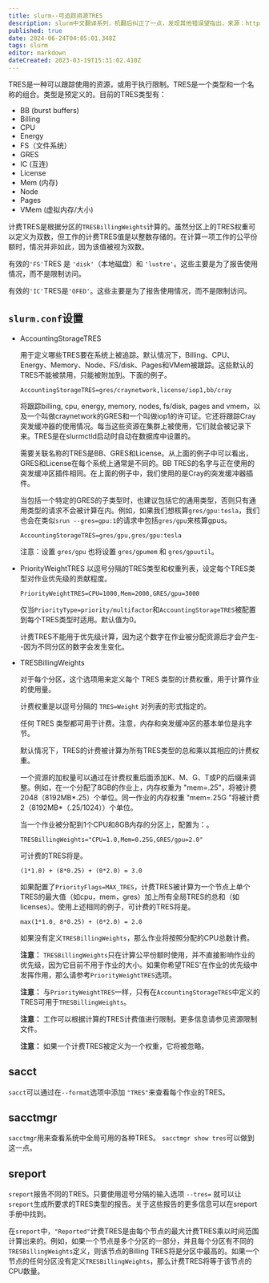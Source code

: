 ```yaml
---
title: slurm--可追踪资源TRES
description: slurm中文翻译系列，机翻后纠正了一点，发现其他错误望指出，来源：https://github.com/SchedMD/slurm/blob/master/doc/html/tres.shtml
published: true
date: 2024-06-24T04:05:01.348Z
tags: slurm
editor: markdown
dateCreated: 2023-03-19T15:31:02.410Z
---
```



TRES是一种可以跟踪使用的资源，或用于执行限制。TRES是一个类型和一个名称的组合。类型是预定义的。目前的TRES类型有：

- BB (burst buffers)
- Billing
- CPU
- Energy
- FS（文件系统）
- GRES
- IC (互连)
- License
- Mem (内存)
- Node
- Pages
- VMem (虚拟内存/大小)

计费TRES是根据分区的`TRESBillingWeights`计算的。虽然分区上的TRES权重可以定义为双数，但工作的计费TRES值是以整数存储的。在计算一项工作的公平份额时，情况并非如此，因为该值被视为双数。

有效的`'FS'`TRES 是 `'disk'`（本地磁盘）和 `'lustre'`。这些主要是为了报告使用情况，而不是限制访问。

有效的`'IC'`TRES是`'OFED'`。这些主要是为了报告使用情况，而不是限制访问。

## `slurm.conf`设置

- AccountingStorageTRES

  用于定义哪些TRES要在系统上被追踪。默认情况下，Billing、CPU、Energy、Memory、Node、FS/disk、Pages和VMem被跟踪。这些默认的TRES不能被禁用，只能被附加到。下面的例子。

  ```
  AccountingStorageTRES=gres/craynetwork,license/iop1,bb/cray
  ```

  将跟踪billing, cpu, energy, memory, nodes, fs/disk, pages and vmem，以及一个叫做craynetwork的GRES和一个叫做iop1的许可证。它还将跟踪Cray突发缓冲器的使用情况。每当这些资源在集群上被使用，它们就会被记录下来。TRES是在slurmctld启动时自动在数据库中设置的。
  

  需要关联名称的TRES是BB、GRES和License。从上面的例子中可以看出，GRES和License在每个系统上通常是不同的。BB TRES的名字与正在使用的突发缓冲区插件相同。在上面的例子中，我们使用的是Cray的突发缓冲器插件。


  当包括一个特定的GRES的子类型时，也建议包括它的通用类型，否则只有通用类型的请求不会被计算在内。例如，如果我们想核算`gres/gpu:tesla`，我们也会在类似`srun --gres=gpu:1`的请求中包括`gres/gpu`来核算gpus。

  ```
  AccountingStorageTRES=gres/gpu,gres/gpu:tesla
  ```
  
  注意：设置 `gres/gpu` 也将设置 `gres/gpumem` 和 `gres/gpuutil`。

- PriorityWeightTRES
  以逗号分隔的TRES类型和权重列表，设定每个TRES类型对作业优先级的贡献程度。

  ```
  PriorityWeightTRES=CPU=1000,Mem=2000,GRES/gpu=3000
  ```

  仅当`PriorityType=priority/multifactor`和`AccountingStorageTRES`被配置到每个TRES类型时适用。默认值为0。

  计费TRES不能用于优先级计算，因为这个数字在作业被分配资源后才会产生--因为不同分区的数字会发生变化。

- TRESBillingWeights

  对于每个分区，这个选项用来定义每个 TRES 类型的计费权重，用于计算作业的使用量。

  计费权重是以逗号分隔的 `TRES=Weight` 对列表的形式指定的。

  任何 TRES 类型都可用于计费。注意，内存和突发缓冲区的基本单位是兆字节。

  默认情况下，TRES的计费被计算为所有TRES类型的总和乘以其相应的计费权重。

  一个资源的加权量可以通过在计费权重后面添加K、M、G、T或P的后缀来调整。例如，在一个分配了8GB的作业上，内存权重为 "mem=.25"，将被计费2048（8192MB*.25）个单位。同一作业的内存权重 "mem=.25G "将被计费2（8192MB*（.25/1024））个单位。

  当一个作业被分配到1个CPU和8GB内存的分区上，配置为：。

  ```
  TRESBillingWeights="CPU=1.0,Mem=0.25G,GRES/gpu=2.0"
  ```

  可计费的TRES将是。

  ```
  (1*1.0) + (8*0.25) + (0*2.0) = 3.0
  ```

  如果配置了`PriorityFlags=MAX_TRES`，计费TRES被计算为一个节点上单个TRES的最大值（如cpu，mem，gres）加上所有全局TRES的总和（如licenses）。使用上述相同的例子，可计费的TRES将是。

  ```
  max(1*1.0, 8*0.25) + (0*2.0) = 2.0
  ```

  如果没有定义`TRESBillingWeights`，那么作业将按照分配的CPU总数计费。

  **注意：** `TRESBillingWeights`只在计算公平份额时使用，并不直接影响作业的优先级，因为它目前不用于作业的大小。如果你希望TRES'在作业的优先级中发挥作用，那么请参考`PriorityWeightTRES`选项。

  **注意：** 与`PriorityWeightTRES`一样，只有在`AccountingStorageTRES`中定义的TRES可用于`TRESBillingWeights`。

  **注意：** 工作可以根据计算的TRES计费值进行限制。更多信息请参见资源限制文件。

  **注意：** 如果一个计费TRES被定义为一个权重，它将被忽略。

## sacct
`sacct`可以通过在`--format`选项中添加 `"TRES"`来查看每个作业的TRES。

## sacctmgr
`sacctmgr`用来查看系统中全局可用的各种TRES。 `sacctmgr show tres`可以做到这一点。

## sreport
`sreport`报告不同的TRES。只要使用逗号分隔的输入选项 `--tres=` 就可以让`sreport`生成所要求的TRES类型的报告。关于这些报告的更多信息可以在sreport手册中找到。

在`sreport`中，`"Reported"`计费TRES是由每个节点的最大计费TRES乘以时间范围计算出来的。例如，如果一个节点是多个分区的一部分，并且每个分区有不同的`TRESBillingWeights`定义，则该节点的Billing TRES将是分区中最高的。如果一个节点的任何分区没有定义`TRESBillingWeights`，那么计费TRES将等于该节点的CPU数量。